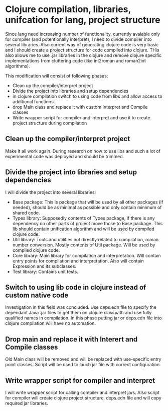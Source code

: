 # Clojure compilation, libraries, unifcation for lang, project structure

Since lang need increasing number of functionality, currently avaiable only for compiler (and potentionally interpret), I need to divide compiler into several libraries. Also current way of generating clojure code is very basic and I should create a project structure for code compiled into clojure. THis also allows me to use .jar libraries in the clojure and remove clojure specific implementations from cluttering code (like int2roman and roman2int algorithms).

This modification will consist of following phases:

* Clean up the compiler/interpret project
* Divide the project into libraries and setup dependencies
* in clojure compilation switch to using code from libs and allow access to additional functions
* drop Main class and replace it with custom Interpret and Compile classes
* Write wrapper script for compiler and interpret and use it to create project structure during compilation

## Clean up the compiler/interpret project
Make it all work again. During research on how to use libs and such a lot of experimental code was deployed and should be trimmed.

## Divide the project into libraries and setup dependencies
I will divide the project into several libraries:

* Base package: This is package that will be used by all other packages (if needed), should be as minimal as possible and only contain minimum of shared code. 
* Types library: Supposedly contents of Types package, if there is any dependency on other parts of project move those to Base package. This lib should contain unification algorithm and will be used by compiled clojure code.
* Util library: Tools and utilities not directly related to compilation, roman number conversion. Mostly contents of Util package. Will be used by compiled clojure code.
* Core library: Main library for compilation and interpretation. Will contain entry points for compilation and interpretation. Also will contain Expression and its subclasses.
* Test library: Contains unit tests.

## Switch to using lib code in clojure instead of custom native code
Investigation in this field was concluded. Use deps.edn file to specify the dependant Java .jar files to get them on clojure classpath and use fully qualified names in compilation. In this phase putting jar or deps.edn file into clojure compilation will have no automation.

## Drop main and replace it with Interert and Compile classes
Old Main class will be removed and will be replaced with use-specific entry point classes. Script will be used to lauch jar file with correct configuration.

## Write wrapper script for compiler and interpret
I will write wrapper script for calling compiler and interpret jars. Also script for compiler will create clojure project structure, deps.edn file and will copy required jar libraries.